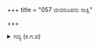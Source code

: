 +++
title = "057 ಜೀವರೂಪನು ಸಾಕ್ಷಿ"

+++

<details><summary>ಗದ್ಯ (ಕ.ಗ.ಪ) </summary>

57. 'ಜೀವರೂಪನೂ, ಜಗ:ಸಾಕ್ಷಿಯಾಗಿರುವವನೂ, ಪ್ರಾಣಕರ್ತನೂ, ಚೈತನ್ಯದಾಯಕನೂ, ಪರಿಶುದ್ಧನಾದ ಆತ್ಮರೂಪನೂ, ಪರಮೇಶ್ವರನೂ ಆದ ಭಗವಂತನ ಜೊತೆಗೆ ಕದನವನ್ನು ಮಾಡಿದೆನೇ ! ಶಿವಶಿವಾ' ಎಂದನು.
</details>
